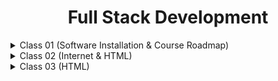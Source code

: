  <div align="center">
<h1>Full Stack Development</h1>
</div>

<details>
<summary>Class 01 (Software Installation & Course Roadmap)</summary>

## Class 01 Topics:    
- Course Roadmap and Guideline
- Software Installation(Node.js & VS Code)

</details>

<details>
<summary>Class 02 (Internet & HTML)</summary>
   
## Class 02 Topics:
    
- Basic Knowledge about Internet
- Difference between HTML , CSS and JavaScript
- Metadata, Attributes
- Elements
- HTML Tags
    
### Difference between HTML , CSS and JavaScript
    
- **HTML (HyperText Markup Language)**: Structures the content on a webpage. Think of it as the building blocks, like headings, paragraphs, and lists.
- **CSS (Cascading Style Sheets)**: Styles the content created by HTML. It controls the look and feel, such as colors, fonts, and layout.
- **JavaScript**: Adds interactivity and functionality to a webpage. It allows you to create dynamic effects like animations, form validations, and interactive elements.
    
**In Short**:
- HTML builds the structure,
- CSS designs the appearance,
- JavaScript makes it interactive.
    
### 1. `<!DOCTYPE html>`
    
    This line declares the document type. It tells the browser that this is an HTML5 document. It ensures that the webpage is rendered in the standard way across different browsers.
    
### 2. `<html lang="en">`
    
    This tag starts the HTML document. The `lang="en"` attribute specifies that the language of the content in this document is English. This is helpful for search engines and browsers in understanding the language used on the page.
    
### 3. `<head>`
    
    The `<head>` section contains metadata and information about the document that isn’t directly displayed on the page. This includes the page title, character encoding, viewport settings, and more.
    
### 4. `<meta charset="UTF-8">`
    
    This meta tag defines the character encoding for the document as UTF-8. UTF-8 is a standard character encoding that supports almost all characters from all languages, ensuring that the text on your webpage displays correctly.
    
### 5. `<meta name="viewport" content="width=device-width, initial-scale=1.0">`
    
    This tag controls the layout on mobile browsers. It ensures that the webpage is displayed correctly on different devices by setting the viewport width to match the device's width and scaling the page initially at 100% (no zoom).
    
### 6. `<title>Project</title>`
    
    This tag sets the title of the webpage, which appears in the browser tab. In this case, the title is "Project."
    
### 7. `<body>`
    
    The `<body>` tag contains all the content that will be displayed on the webpage, such as text, images, and other elements. Currently, the body is empty, meaning no content will be shown on the page.
    
### 8. `</body>`
    
    This tag closes the body section.
    
### 9. `</html>`
    
    This tag closes the entire HTML document.
    
### **Metadata**

- **Definition**: Metadata is data about data. In the context of a webpage, metadata provides information about the HTML document that isn't displayed directly on the page but is essential for the browser, search engines, and other systems.
    - **Examples in HTML**:
        - `<meta charset="UTF-8">`: Specifies the character encoding.
        - `<meta name="viewport" content="width=device-width, initial-scale=1.0">`: Provides instructions for responsive design.
        - `<title>Tumpa</title>`: Defines the title of the page that appears in the browser tab.
- **Purpose**: Metadata helps browsers display content correctly, assists search engines in indexing pages, and provides information that can be used by other tools and systems.
    
### **Attribute**
    
- **Definition**: An attribute in HTML is a modifier of an HTML element. It provides additional information about an element and usually comes in name-value pairs.
    - **Structure**: An attribute is written within the opening tag of an element.
        - **Example**: In `<html lang="en">`, `lang` is the attribute name, and `"en"` is the attribute value.
    - **Common Attributes**:
        - `id`: Uniquely identifies an element.
        - `class`: Assigns one or more class names to an element for styling or scripting.
        - `src`: Specifies the source of an image in an `<img>` tag.
        - `href`: Specifies the URL in an anchor `<a>` tag.
    
**In Short:**
    
- **Metadata** provides essential information about a webpage that is not visible to users.
- **Attributes** modify HTML elements by adding extra information or defining specific characteristics.
    
### Element
    
    An HTML element is a building block of a webpage, consisting of a start tag, content, and an end tag. Elements define the structure and content of a webpage.
    
### Example:
    
    ```html
    <p>This is a paragraph.</p>
    
    ```
    
- **Start Tag (`<p>`)**: Indicates the beginning of the element.
- **Content (`This is a paragraph.`)**: The text or other elements contained within the tags.
- **End Tag (`</p>`)**: Indicates the end of the element.
    
#### Key Points:
    
- Elements can also contain other elements, creating a nested structure.
- Some elements are self-closing, like `<img />` for images.
    
    ### Example of Different Elements:
    
    - **Heading**: `<h1>Title</h1>`
    - **Paragraph**: `<p>Text</p>`
    - **Link**: `<a href="<https://example.com>">Click here</a>`
    - **Image**: `<img src="image.jpg" alt="Description" />`
    
    Each element serves a specific purpose in creating the content, layout, and functionality of a webpage.
    
### HTML Tags
    
### 1. **Paragraph Tag (`<p>`)**
    
- **Description**: The `<p>` tag is used to define a paragraph in HTML. It groups together text into blocks, making the content easier to read and understand.
    - **Example**: `<p>This is a paragraph of text.</p>`
    
### 2. **Comment Out Tag (`<!-- -->`)**
    
- **Description**: Comments are used to add notes or explanations within your HTML code without them being displayed on the webpage. Comments are ignored by the browser.
    - **Example**: `<!-- This is a comment that won't appear on the webpage -->`
    
### 3. **HTML Attribute**
    
- **Description**: Attributes provide additional information about HTML elements. They usually appear within the opening tag and consist of a name and a value.
    - **Example**: In `<a href="<https://example.com>">Link</a>`, `href` is an attribute that specifies the URL the link points to.
    
### 4. **Heading Tag (`<h1>` to `<h6>`)**
    
- **Description**: Heading tags define headings or titles on a webpage. There are six levels of headings, from `<h1>` (most important) to `<h6>` (least important).
    - **Example**:
        - `<h1>Main Title</h1>`
        - `<h2>Subheading</h2>`
    
### 5. **Case Sensitivity in HTML**
    
- **Description**: HTML is not case-sensitive, which means you can write tags, attributes, and values in uppercase, lowercase, or a mix. However, it is good practice to write in lowercase for consistency.
    - **Example**: `<P>` and `<p>` are both valid, but `<p>` is preferred.
    
### 6. **Anchor Tag Types (`<a>`)**
    
- **Description**: The `<a>` tag is used to create hyperlinks. There are two main types:
        - **Internal Links**: Link to another page within the same website.
        - **External Links**: Link to a page on a different website.
    - **Example**:
        - Internal: `<a href="about.html">About Us</a>`
        - External: `<a href="<https://example.com>">Visit Example</a>`
    
### 7. **Relative URL**
    
- **Description**: A relative URL is a link that points to a file or page within the same website. It doesn’t include the full website address (domain name).
    - **Example**: `href="about.html"` assumes the "about.html" file is in the same directory as the current page.
    
### 8. **Absolute URL**
    
- **Description**: An absolute URL is a full web address that includes the domain name, pointing to a specific page or file on the internet.
    - **Example**: `href="<https://example.com/about.html>"`
    
### 9. **Break Tag (`<br>`)**
    
- **Description**: The `<br>` tag creates a line break, which moves the content following it to the next line. It’s often used to separate lines of text within a paragraph.
    - **Example**:
        
        ```html
        one.<br>
        two.
        
        ```
### 10. **Preformatted Text Tag (`<pre>`)**
    
- **Description**: The `<pre>` tag preserves both spaces and line breaks in the text, displaying it exactly as written in the HTML code. It’s useful for showing code or text where formatting matters.
    - **Example**:
        
        ```html
        <pre>
        This is
        Life     .
        </pre>
        
        ```
### 11. **Bold Tag (`<b>`)**
    
- **Description**: The `<b>` tag makes text bold, which can be used to emphasize words or phrases.
    - **Example**: `<b>This text is bold.</b>`
    
### 12. **Italic Tag (`<i>`)**
    
- **Description**: The `<i>` tag makes text italic, often used for emphasis or to denote titles of works.
    - **Example**: `<i>This text is italic.</i>`
    
### 13. **Underline Tag (`<u>`)**
    
- **Description**: The `<u>` tag underlines text. Underlined text can be used for emphasis, though it’s less common due to underlines being associated with links.
    - **Example**: `<u>This text is underlined.</u>`
    
### 14. **Big Tag (`<big>`)**
    
- **Description**: The `<big>` tag increases the size of the text slightly above the normal size.
    - **Example**: `<big>This text is slightly bigger.</big>`
    
### 15. **Small Tag (`<small>`)**
    
- **Description**: The `<small>` tag reduces the size of the text slightly below the normal size. It’s often used for fine print or disclaimers.
    - **Example**: `<small>This text is slightly smaller.</small>`
    
### 16. **Horizontal Rule Tag (`<hr>`)**
    
- **Description**: The `<hr>` tag creates a horizontal line across the webpage, often used to separate sections of content.
    - **Example**: `<hr>` creates a line.
    
### 17. **Subscript Tag (`<sub>`)**
    
- **Description**: The `<sub>` tag is used to display text as subscript, which appears slightly below the normal text line. It’s commonly used in chemical formulas or mathematical expressions.
    - **Example**: `H<sub>2</sub>O` displays as H₂O.
    
### 18. **Superscript Tag (`<sup>`)**
    
- **Description**: The `<sup>` tag is used to display text as superscript, which appears slightly above the normal text line. It’s often used for exponents or footnotes.
    - **Example**: `E = mc<sup>2</sup>` displays as E = mc².
    
### **Ordered List (`<ol>`)**
    
- **Description**: The `<ol>` tag is used to create an ordered list, where each item is numbered. This is useful when you want to present items in a specific sequence.
    - **Example**:
        
        ```html
        <ol>
            <li>First item</li>
            <li>Second item</li>
            <li>Third item</li>
        </ol>
        
        ```   
        - This will display:
            1. First item
            2. Second item
            3. Third item
    
### **Unordered List (`<ul>`)**
    
- **Description**: The `<ul>` tag is used to create an unordered list, where each item is marked with a bullet point. This is suitable for lists where the order of items doesn’t matter.
    - **Example**:
        
        ```html
        <ul>
            <li>Item one</li>
            <li>Item two</li>
            <li>Item three</li>
        </ul>
        
        ```
        - This will display:
            - Item one
            - Item two
            - Item three
    
### **List Item (`<li>`)**
    
- **Description**: The `<li>` tag is used to define each item within both ordered (`<ol>`) and unordered (`<ul>`) lists. It represents an individual list item.
    - **Example**:
        
        ```html
        <ul>
            <li>Apple</li>
            <li>Banana</li>
            <li>Cherry</li>
        </ul>
        
        ```
        - This will display:
            - Apple
            - Banana
            - Cherry
    
### **Table (`<table>`)**
    
- **Description**: The `<table>` tag is used to create a table in HTML, which allows you to organize data into rows and columns.
    - **Example**:
        
        ```html
        <table>
            <tr>
                <td>Row 1, Cell 1</td>
                <td>Row 1, Cell 2</td>
            </tr>
            <tr>
                <td>Row 2, Cell 1</td>
                <td>Row 2, Cell 2</td>
            </tr>
        </table>
        
        ``` 
        - This will display a table with two rows and two columns.
    
### **Table Row (`<tr>`)**
    
- **Description**: The `<tr>` tag is used to define a row in a table. Each row is a horizontal line of cells in the table.
    - **Example**:
        
        ```html
        <tr>
            <td>Cell 1</td>
            <td>Cell 2</td>
        </tr>
        
        ```
        
        - This defines a single row with two cells.
    
### **Table Data (`<td>`)**
    
- **Description**: The `<td>` tag is used to define a cell within a table row. Each `<td>` represents a single piece of data within the row.
    - **Example**:
        
        ```html
        <td>Data</td>
        
        ```  
        - This defines one cell in a table that contains the word "Data."
    
### **Ordered List with Starting Number (`<ol start="5">`)**
    
- **Description**: The `start` attribute within an `<ol>` tag allows you to set the starting number of the list items. Instead of starting from 1, the list can start from any number you specify.
    - **Example**:
        
        ```html
        <ol start="5">
            <li>First item</li>
            <li>Second item</li>
        </ol>
        
        ```  
        - This will display:
        5. First item
        6. Second item
    
    **In Short:**
    
    - **`<ol>`**: Creates an ordered (numbered) list.
    - **`<ul>`**: Creates an unordered (bulleted) list.
    - **`<li>`**: Defines each item within the list.
    - **`<table>`**: Creates a table to organize data into rows and columns.
    - **`<tr>`**: Defines a row in a table.
    - **`<td>`**: Defines a cell within a table row.
    - **`<ol start="5">`**: Starts an ordered list at a specific number, such as 5.
    
    These elements are essential for organizing content on a webpage, whether you're listing items, creating tables, or customizing list numbering.
    
## Assignment: Solve the 5 given problems

</details>

<details>
<summary> Class 03 (HTML) </summary>

- HTML Tags & Attribute
- Image
- Video

    ### **Document Structure**
    
    ```html
    <!DOCTYPE html>
    <html lang="en">
    ```
    
    - This declares the document type as HTML5 and sets the language of the document to English.
    - The `<!DOCTYPE html>` declares the document type, telling the browser that this is an HTML5 document.
    - The `<html>` element is the root element of the HTML document.
    - The `lang="en"` attribute specifies that the language of the document is English.
    
    ### **Head Section**
    
    ```html
    <head>
        <meta charset="UTF-8">
        <meta name="viewport" content="width=device-width, initial-scale=1.0">
        <title>Class 03 Practise</title>
    </head>
    
    ```
    
    - The `<head>` element contains meta-information about the document, like the character encoding (`<meta charset="UTF-8">`) and the viewport settings (`<meta name="viewport" content="width=device-width, initial-scale=1.0">`), which help make the website responsive.
    - The `<title>` element sets the title of the webpage, which is displayed on the browser tab. Here, it is "Class 03 Practise."
    
    ### Body Section
    
    The body section of an HTML document is where all the content that users see on the webpage is placed. It includes text, images, videos, forms, tables, and any other elements that make up the webpage's visual and interactive components. Such as:
    
    1. **Lists**:
        - You can create bullet points using an unordered list (`<ul>`) and numbered items using an ordered list (`<ol>`). For example, you might list hobbies like "Reading" or tasks like "Working."
    2. **Tables**:
        - Tables (`<table>`) are used to organize data in rows and columns. You can label each column with headers and fill in data for things like student names and their roll numbers.
    3. **Forms**:
        - Forms (`<form>`) are used to collect user input. You can create text fields for usernames and passwords, radio buttons for choosing one option from a list (like HTML or CSS), and checkboxes for selecting multiple options (like hobbies).
    4. **Text Areas and Dropdowns**:
        - A text area (`<textarea>`) allows users to enter longer text, like feedback. Dropdown menus (`<select>`) let users choose one option from a list, such as selecting a city from Dhaka, Chittagong, or Barisal.
    5. **Multimedia**:
        - You can embed videos using the `<video>` tag or display another webpage within your webpage using an `<iframe>`.
    6. **Styling and Divisions**:
        - Divs (`<div>`) are containers that group different elements together. You can style these elements directly in the HTML with inline styles or with a `<style>` tag that controls how the content looks, such as changing the text color.
    
    The body section is like the main part of a book, where all the stories, images, and interactive elements are displayed for the reader to experience.
    
    ### Lists
    
    ```html
    <ul>
        <li>Reading</li>
        <li>Writing</li>
    </ul>
    ```
    
    - This creates a bulleted list with items "Reading" and "Writing."
    - **Unordered List (`<ul>`)**: This creates a simple list where each item is marked with a bullet point. In this code, the unordered list contains two items: "Reading" and "Writing." These items are displayed with a small dot (bullet) next to each one, making it easy to see the list of activities.
    
    ```html
    <ol>
        <li>Traveling</li>
        <li>Working</li>
    </ol>
    ```
    
    - This creates a numbered list with items "Traveling" and "Working."
    - **Ordered List (`<ol>`)**: This creates a list where each item is numbered. In this code, the ordered list contains two items: "Traveling" and "Working." These items are displayed with numbers next to them, like "1. Traveling" and "2. Working," which shows a clear sequence or order for the list.
    
    ### **Table**
    
    ```html
    <table>
        <caption>Student</caption>
        <thead>
            <th colspan="2">Data</th>
        </thead>
        <thead>
            <th>Name</th>
            <th>Roll</th>
        </thead>
        <tbody>
            <tr>
                <td>A</td>
                <td>028</td>
            </tr>
            <tr>
                <td>B</td>
                <td>029</td>
            </tr>
        </tbody>
    </table>
    ```
    
    - This table displays student information with a caption "Student," headers "Name" and "Roll," and two rows of data.
    - A table is created with the `<table>` element.
    - The `<caption>` tag in HTML is used to provide a title or description for a table. This title is usually displayed above the table, giving context to the data within the table.
    - The first `<thead>` contains a header row that spans two columns (`colspan="2"`) with the title "Data."
    - The second `<thead>` contains the actual headers "Name" and "Roll."
    - The `<tbody>` contains the table's body with two rows of data: "A, 028" and "B, 029."
    
    ### **Form**
    
    In HTML, a `<form>` is used to collect user input. The data from the form can then be sent to a server for processing. A form typically includes elements like text fields, checkboxes, radio buttons, and submit buttons.
    
    ### **Basic Structure of a Form:**
    
    ```html
    <form action="/submit-form" method="post">
        <label for="name">Name:</label>
        <input type="text" id="name" name="name" placeholder="Enter your name">
    
        <label for="email">Email:</label>
        <input type="email" id="email" name="email" placeholder="Enter your email">
    
        <label for="password">Password:</label>
        <input type="password" id="password" name="password" placeholder="Enter your password">
    
        <input type="submit" value="Submit">
    </form>
    ```
    
    - **`<form>` Tag:**
        - The `<form>` tag creates a form for user input.
        - **`action`:** The URL where the form data will be sent for processing.
        - **`method`:** Specifies how to send form data. Common methods are `get` (appends data to the URL) and `post` (sends data as a package in the body of the request).
    - **`<label>` Tag:**
        - Labels are linked to form elements via the `for` attribute, which matches the `id` of the input field. This makes the form more accessible, allowing users to click the label to focus on the input field.
    - **`<input>` Tag:**
        - The `<input>` tag is used to create various form controls.
        - **`type="text"`:** Creates a single-line text input.
        - **`type="email"`:** Creates an input field specifically for email addresses.
        - **`type="password"`:** Creates a password field that hides the input text.
        - **`type="submit"`:** Creates a button that submits the form.
    - **`placeholder`:** Provides a hint to the user about what to enter in the input field.
    
    ### **Example of a Complete Form:**
    
    ```html
    <form action="/submit-form" method="post">
        <label for="username">Username:</label>
        <input type="text" id="username" name="username" placeholder="Enter your username">
    
        <label for="age">Age:</label>
        <input type="number" id="age" name="age" placeholder="Enter your age">
    
        <label for="gender">Gender:</label>
        <select id="gender" name="gender">
            <option value="male">Male</option>
            <option value="female">Female</option>
            <option value="other">Other</option>
        </select>
    
        <label for="bio">Biography:</label>
        <textarea id="bio" name="bio" placeholder="Tell us about yourself"></textarea>
    
        <input type="submit" value="Register">
    </form>
    ```
    
    - **`type="number"`:** Creates a field for numeric input.
    - **`<select>`:** Creates a dropdown menu with options.
    - **`<textarea>`:** Creates a multi-line text input for longer text, such as a biography.
    
    ### Key Points:
    
    - **Forms are essential** for collecting user data on websites.
    - **Different input types** allow for various kinds of user input, making the form versatile.
    - **Labels and placeholders** improve usability and accessibility by guiding users on what information to enter.
    
    Forms are a fundamental part of web development, enabling interaction between users and web applications.
    
    ### **Radio Buttons**
    
    ```html
    <form>
        <input type="radio" id="html" name="fav" value="HTML">
    		<label for="html">HTML</label>
    		
    		<input type="radio" id="css" name="fav" value="CSS">
    		<label for="css">CSS</label>
    </form>
    ```
    
    In HTML, a radio button is a form element that allows users to select one option from a set of predefined choices. Radio buttons are useful when you want users to make a single selection from a list.
    
    ### Basic Structure of Radio Buttons:
    
    - **`<input type="radio">`**: This creates a radio button.
        - **`name` attribute**: All radio buttons with the same `name` are grouped together. Only one radio button in the group can be selected at a time.
        - **`value` attribute**: Specifies the value sent to the server when the form is submitted.
    - **`<label>`**: The `<label>` tag is used to provide a label for the radio button. Clicking the label will select the associated radio button, which improves usability.
    
    ### Example:
    
    ```html
    <form>
        <fieldset>
            <legend>Choose your favorite fruit:</legend>
    
            <label>
                <input type="radio" name="fruit" value="apple"> Apple
            </label>
            <br>
            <label>
                <input type="radio" name="fruit" value="banana"> Banana
            </label>
            <br>
            <label>
                <input type="radio" name="fruit" value="orange"> Orange
            </label>
        </fieldset>
    </form>
    ```
    
    - **`<fieldset>`**: Groups related form elements together. It is often used with `<legend>` to provide a caption for the group.
    - **`<legend>`**: Provides a heading for the group of radio buttons, making the form more understandable.
    
    ### Key Points:
    
    - **Single Selection**: Only one radio button from a group can be selected at a time.
    - **Grouping**: Use the same `name` attribute for all radio buttons in a group to ensure mutual exclusivity.
    - **Labels**: Always use labels for radio buttons to improve form accessibility and user experience.
    
    Radio buttons are commonly used in forms where the user needs to select one option out of several, such as choosing a preference or answering a question with predefined answers.
    
    ### **Checkboxes**
    
    ```html
    <input type="checkbox" name="class" id="1" value="Sleeping">
    <label for="1">Sleeping</label>
    <br>
    <input type="checkbox" name="class" id="2" value="Working">
    <label for="2">Working</label>
    <br>
    <input type="checkbox" name="class" id="3" value="Traveling">
    <label for="3">Traveling</label>
    ```
    
    - The `<input type="checkbox">` elements allow users to select multiple options from a list, which includes "Sleeping," "Working," and "Traveling." (Note: IDs should be unique.)
    
    ### **Textarea**
    
    ```html
    <label for="10">Feedback</label>
    <br>
    <textarea name="feedback" id="10" placeholder="enter your feedback" rows="5"></textarea
    ```
    
    - A `<textarea>` element is provided for users to enter feedback. The placeholder text says "enter your feedback," and the area has a specified number of rows.
    
    ### **Dropdown Menu**
    
    ```html
    <label for="11">City</label>
    <select name="city" id="11">
        <option value="Dhaka">Dhaka</option>
        <option value="Chittagong">Chittagong</option>
        <option value="Barishal">Barishal</option>
    </select>
    ```
    
    - The `<select>` element creates a dropdown menu for selecting a city. The options provided are "Dhaka," "Chittagong," and "Barishal."
    
    ### **Iframe**
    
    ```html
    <iframe src="https://www.wikipedia.org/" frameborder="0"></iframe>
    ```
    
    - The `<iframe>` element is used to embed another webpage (in this case, Wikipedia) within the current page.
    
    ### **Video**
    
    ```html
    <video src="0824.mp4" height="100px" controls="autoplay">My Video</video>
    ```
    
    This video element embeds a video ("0824.mp4") with a height of 100px and controls for play/pause. The `autoplay` attribute automatically starts the video.
    
    In HTML, the `<video>` tag is used to embed video content directly into a webpage. It allows users to view videos without needing additional plugins or software. The `<video>` tag provides built-in controls for playing, pausing, and adjusting the volume of the video.
    
    ### Basic Structure of the `<video>` Tag:
    
    ```html
    <video src="video.mp4" controls>
        Your browser does not support the video tag.
    </video>
    ```
    
    - **`<video>` Tag**: This tag is used to embed video content.
        - **`src` attribute**: Specifies the path to the video file. In this example, it’s `"video.mp4"`.
        - **`controls` attribute**: Adds play, pause, and volume controls to the video player. Without this attribute, the video will play automatically without user controls.
    - **Fallback Content**: The text "Your browser does not support the video tag." is displayed if the browser cannot play the video. This provides a fallback message for users with older browsers.
    
    ### Additional Attributes:
    
    - **`autoplay`**: Makes the video start playing automatically when the page loads.
        
        ```html
        htmlCopy code
        <video src="video.mp4" controls autoplay>
        
        ```
        
    - **`loop`**: Makes the video restart automatically after it finishes.
        
        ```html
        htmlCopy code
        <video src="video.mp4" controls loop>
        
        ```
        
    - **`muted`**: Mutes the audio of the video.
        
        ```html
        htmlCopy code
        <video src="video.mp4" controls muted>
        
        ```
        
    - **`poster`**: Specifies an image to show while the video is downloading or before the video starts playing.
        
        ```html
        htmlCopy code
        <video src="video.mp4" controls poster="thumbnail.jpg">
        ```
        
    
    ### Key Points:
    
    - **Formats**: Common video formats include MP4, WebM, and Ogg. MP4 is widely supported across modern browsers.
    - **Controls**: The `controls` attribute provides basic video player controls.
    - **Attributes**: Customize video behaviour with attributes like `autoplay`, `loop`, and `muted`.
    
    ### **Preformatted Text (`<pre>`)**
    
    ```html
    <pre>
    <div class="class" style="color: red">
        I am a Bangladeshi
        <p id="1" style="color: green">I am a Bangladeshi</p>
        <p>I am a Bangladeshi</p>
    </div>
    </pre>
    ```
    
    - The `<pre>` tag preserves whitespace and line breaks. Inside it, a `<div>` is styled with inline CSS to display text in red, with one paragraph in green.
    - The `<pre>` element is used to display text with preserved whitespace and line breaks.
    
    ### **Div Elements and Inline Styling**
    
    ```html
    <div class="class">
        <p id="one">Hello World</p>
        <p id="two">Hello World</p>
        <p id="three">Hello World</p>
        <style>
            .class {
                color: red;
            }
            #one {
                color: blue;
            }
            #three {
                color: violet;
            }
        </style>
    </div>
    ```
    
    - The `<div>` elements are containers used to group together HTML elements. Inline CSS styles (e.g., `style="color: red"`) are used to add specific styling to elements.
    - The second `<div>` includes a style block `<style>` that defines specific styles for elements with the `class` and `id` attributes.
    - Within the `<style>` tag, CSS is used to define the color of text for different classes and IDs. For example, the class `class` turns the text red, and the ID `one` changes the text color to blue.
    
    ### **Paragraphs**
    
    - The `<p>` elements are used to define paragraphs of text, with each paragraph being a separate block of content.
    
    ### Class Summary
    
    - **Lists**
    - **Table**
    - **Form**
    - **Radio Buttons**
    - **Checkboxes**
    - **Textarea**
    - **Dropdown Menu**
    - **Iframe**
    - **Video**
    - **Div & CSS Styles**
    
    ### Class Task:
    
    - [x]  Assignment 02

</details>